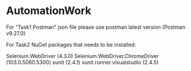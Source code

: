 # AutomationWork
For "Task1 Postman" json file please use postman latest version (Postman v9.27.0)

For Task2 
NuGet packages that needs to be installed:

Selenium.WebDriver (4.3.0)
Selenium.WebDriver.ChromeDriver (103.0.5060.5300)
xunit (2.4.1)
xunit.runner.visualstudio (2.4.5)
